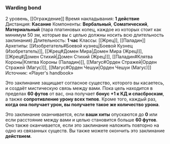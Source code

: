 ### Warding bond

2 уровень, [[Ограждение]]
Время накладывания: **1 действие**
Дистанция: **Касание**
Компоненты: **Вербальный**, **Соматический**, **Материальный** (пара платиновых колец, каждое из которых стоит как минимум 50 зм, которые вы с целью должны носить всю длительность заклинания)
Длительность: **1 час**
Классы: [[Жрец]], [[Паладин]]
Архетипы: [[Изобретатель#Боевой кузнец|Боевой Кузнец (Изобретатель)]], [[Жрец#Домен Мира|Домен Мира (Жрец)]], [[Жрец#Домен Стихий|Домен Стихий (Жрец)]], [[Паладин#Клятва Короны|Клятва Короны (Паладин)]], [[Магус#Орден Стражей|Орден Стражей (Магус)]], [[Магус#Орден Чешуи|Орден Чешуи (Магус)]]
Источник: «Player's handbook»

Это заклинание защищает согласное существо, которого вы касаетесь, и создаёт мистическую связь между вами. Пока цель находится в пределах **60 футов** от вас, она получает **бонус +1 к КД и спасброскам**, а также **сопротивление урону всех типов**. Кроме того, каждый раз, **когда она получает урон, вы получаете такое же количество урона**.

Это заклинание оканчивается, если **ваши хиты** опускаются до **0** или если расстояние между вами и целью становится больше **60 футов**. Оно также оканчивается, если это заклинание наложить повторно на одно из связанных существ. Вы также можете окончить это заклинание **действием**.